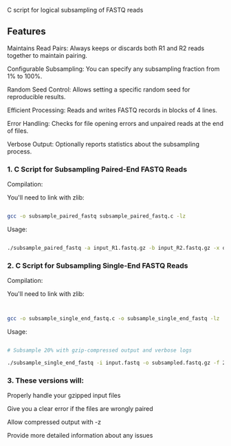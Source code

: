 C script for logical subsampling of FASTQ reads

## Features

Maintains Read Pairs: Always keeps or discards both R1 and R2 reads together to maintain pairing.

Configurable Subsampling: You can specify any subsampling fraction from 1% to 100%.

Random Seed Control: Allows setting a specific random seed for reproducible results.

Efficient Processing: Reads and writes FASTQ records in blocks of 4 lines.

Error Handling: Checks for file opening errors and unpaired reads at the end of files.

Verbose Output: Optionally reports statistics about the subsampling process.




### 1. C Script for Subsampling Paired-End FASTQ Reads

Compilation:

You'll need to link with zlib:

```bash

gcc -o subsample_paired_fastq subsample_paired_fastq.c -lz


```

Usage:

```bash

./subsample_paired_fastq -a input_R1.fastq.gz -b input_R2.fastq.gz -x output_R1.fastq -y output_R2.fastq -f 10 -z


```

### 2. C Script for Subsampling Single-End FASTQ Reads

Compilation:

You'll need to link with zlib:

```bash


gcc -o subsample_single_end_fastq.c -o subsample_single_end_fastq -lz

```

Usage:

```bash

# Subsample 20% with gzip-compressed output and verbose logs

./subsample_single_end_fastq -i input.fastq -o subsampled.fastq.gz -f 20 -z -v

```
### 3. These versions will:

Properly handle your gzipped input files

Give you a clear error if the files are wrongly paired

Allow compressed output with -z

Provide more detailed information about any issues
